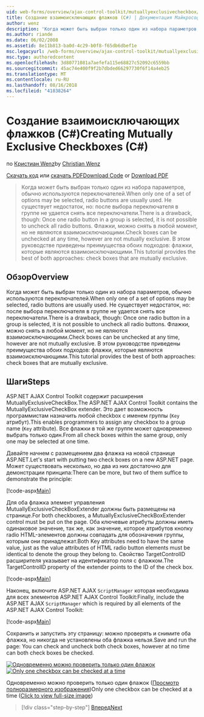 ```yaml
---
uid: web-forms/overview/ajax-control-toolkit/mutuallyexclusivecheckbox/creating-mutually-exclusive-checkboxes-cs
title: Создание взаимоисключающих флажков (C#) | Документация Майкрософт
author: wenz
description: 'Когда может быть выбран только один из набора параметров, обычно используются переключателей. Не существует недостаток, но: после выбора переключателя в группе...'
ms.author: riande
ms.date: 06/02/2008
ms.assetid: 8e11b813-ba0d-4c29-b0f8-f65db6dbef1e
msc.legacyurl: /web-forms/overview/ajax-control-toolkit/mutuallyexclusivecheckbox/creating-mutually-exclusive-checkboxes-cs
msc.type: authoredcontent
ms.openlocfilehash: 3d80771081a7aefefa115e68827c52092c6559bb
ms.sourcegitcommit: 45ac74e400f9f2b7dbded66297730f6f14a4eb25
ms.translationtype: MT
ms.contentlocale: ru-RU
ms.lasthandoff: 08/16/2018
ms.locfileid: "41838264"
---
```

<a name="creating-mutually-exclusive-checkboxes-c"></a><span data-ttu-id="407e2-104">Создание взаимоисключающих флажков (C#)</span><span class="sxs-lookup"><span data-stu-id="407e2-104">Creating Mutually Exclusive Checkboxes (C#)</span></span>
====================
<span data-ttu-id="407e2-105">по [Кристиан Wenz](https://github.com/wenz)</span><span class="sxs-lookup"><span data-stu-id="407e2-105">by [Christian Wenz](https://github.com/wenz)</span></span>

<span data-ttu-id="407e2-106">[Скачать код](http://download.microsoft.com/download/9/3/f/93f8daea-bebd-4821-833b-95205389c7d0/MutuallyExclusiveCheckBox0.cs.zip) или [скачать PDF](http://download.microsoft.com/download/b/6/a/b6ae89ee-df69-4c87-9bfb-ad1eb2b23373/mutuallyexclusivecheckbox0CS.pdf)</span><span class="sxs-lookup"><span data-stu-id="407e2-106">[Download Code](http://download.microsoft.com/download/9/3/f/93f8daea-bebd-4821-833b-95205389c7d0/MutuallyExclusiveCheckBox0.cs.zip) or [Download PDF](http://download.microsoft.com/download/b/6/a/b6ae89ee-df69-4c87-9bfb-ad1eb2b23373/mutuallyexclusivecheckbox0CS.pdf)</span></span>

> <span data-ttu-id="407e2-107">Когда может быть выбран только один из набора параметров, обычно используются переключателей.</span><span class="sxs-lookup"><span data-stu-id="407e2-107">When only one of a set of options may be selected, radio buttons are usually used.</span></span> <span data-ttu-id="407e2-108">Не существует недостаток, но: после выбора переключателя в группе не удается снять все переключатели.</span><span class="sxs-lookup"><span data-stu-id="407e2-108">There is a drawback, though: Once one radio button in a group is selected, it is not possible to uncheck all radio buttons.</span></span> <span data-ttu-id="407e2-109">Флажки, можно снять в любой момент, но не являются взаимоисключающими.</span><span class="sxs-lookup"><span data-stu-id="407e2-109">Check boxes can be unchecked at any time, however are not mutually exclusive.</span></span> <span data-ttu-id="407e2-110">В этом руководстве приведены преимущества обоих подходов: флажки, которые являются взаимоисключающими.</span><span class="sxs-lookup"><span data-stu-id="407e2-110">This tutorial provides the best of both approaches: check boxes that are mutually exclusive.</span></span>


## <a name="overview"></a><span data-ttu-id="407e2-111">Обзор</span><span class="sxs-lookup"><span data-stu-id="407e2-111">Overview</span></span>

<span data-ttu-id="407e2-112">Когда может быть выбран только один из набора параметров, обычно используются переключателей.</span><span class="sxs-lookup"><span data-stu-id="407e2-112">When only one of a set of options may be selected, radio buttons are usually used.</span></span> <span data-ttu-id="407e2-113">Не существует недостаток, но: после выбора переключателя в группе не удается снять все переключатели.</span><span class="sxs-lookup"><span data-stu-id="407e2-113">There is a drawback, though: Once one radio button in a group is selected, it is not possible to uncheck all radio buttons.</span></span> <span data-ttu-id="407e2-114">Флажки, можно снять в любой момент, но не являются взаимоисключающими.</span><span class="sxs-lookup"><span data-stu-id="407e2-114">Check boxes can be unchecked at any time, however are not mutually exclusive.</span></span> <span data-ttu-id="407e2-115">В этом руководстве приведены преимущества обоих подходов: флажки, которые являются взаимоисключающими.</span><span class="sxs-lookup"><span data-stu-id="407e2-115">This tutorial provides the best of both approaches: check boxes that are mutually exclusive.</span></span>

## <a name="steps"></a><span data-ttu-id="407e2-116">Шаги</span><span class="sxs-lookup"><span data-stu-id="407e2-116">Steps</span></span>

<span data-ttu-id="407e2-117">ASP.NET AJAX Control Toolkit содержит расширения MutuallyExclusiveCheckBox.</span><span class="sxs-lookup"><span data-stu-id="407e2-117">The ASP.NET AJAX Control Toolkit contains the MutuallyExclusiveCheckBox extender.</span></span> <span data-ttu-id="407e2-118">Это дает возможность программистам назначить любой checkbox с именем группы (`Key` атрибут).</span><span class="sxs-lookup"><span data-stu-id="407e2-118">This enables programmers to assign any checkbox to a group name (`Key` attribute).</span></span> <span data-ttu-id="407e2-119">Все флажки в той же группе может одновременно выбрать только один.</span><span class="sxs-lookup"><span data-stu-id="407e2-119">From all check boxes within the same group, only one may be selected at one time.</span></span>

<span data-ttu-id="407e2-120">Давайте начнем с размещением два флажка на новой странице ASP.NET.</span><span class="sxs-lookup"><span data-stu-id="407e2-120">Let's start with putting two check boxes on a new ASP.NET page.</span></span> <span data-ttu-id="407e2-121">Может существовать несколько, но два из них достаточно для демонстрации принципа:</span><span class="sxs-lookup"><span data-stu-id="407e2-121">There can be more, but two of them suffice to demonstrate the principle:</span></span>

[!code-aspx[Main](creating-mutually-exclusive-checkboxes-cs/samples/sample1.aspx)]

<span data-ttu-id="407e2-122">Для оба флажка элемент управления MutuallyExclusiveCheckBoxExtender должны быть размещены на странице.</span><span class="sxs-lookup"><span data-stu-id="407e2-122">For both checkboxes, a MutuallyExclusiveCheckBoxExtender control must be put on the page.</span></span> <span data-ttu-id="407e2-123">Оба ключевые атрибуты должны иметь одинаковое значение, так же, как значение, которое атрибутов кнопку radio HTML-элементов должны совпадать для обозначения группы, которым они принадлежат.</span><span class="sxs-lookup"><span data-stu-id="407e2-123">Both Key attributes need to have the same value, just as the value attributes of HTML radio button elements must be identical to denote the group they belong to.</span></span> <span data-ttu-id="407e2-124">Свойство TargetControlID расширителя указывает на идентификатор поля с флажком.</span><span class="sxs-lookup"><span data-stu-id="407e2-124">The TargetControlID property of the extender points to the ID of the check box.</span></span>

[!code-aspx[Main](creating-mutually-exclusive-checkboxes-cs/samples/sample2.aspx)]

<span data-ttu-id="407e2-125">Наконец, включите ASP.NET AJAX `ScriptManager` которая необходима для всех элементов ASP.NET AJAX Control Toolkit:</span><span class="sxs-lookup"><span data-stu-id="407e2-125">Finally, include the ASP.NET AJAX `ScriptManager` which is required by all elements of the ASP.NET AJAX Control Toolkit:</span></span>

[!code-aspx[Main](creating-mutually-exclusive-checkboxes-cs/samples/sample3.aspx)]

<span data-ttu-id="407e2-126">Сохранить и запустить эту страницу: можно проверять и снимите оба флажка, но никогда не установлены оба флажка нельзя.</span><span class="sxs-lookup"><span data-stu-id="407e2-126">Save and run the page: You can check and uncheck both check boxes, however at no time can both check boxes be checked.</span></span>


<span data-ttu-id="407e2-127">[![Одновременно можно проверить только один флажок](creating-mutually-exclusive-checkboxes-cs/_static/image2.png)](creating-mutually-exclusive-checkboxes-cs/_static/image1.png)</span><span class="sxs-lookup"><span data-stu-id="407e2-127">[![Only one checkbox can be checked at a time](creating-mutually-exclusive-checkboxes-cs/_static/image2.png)](creating-mutually-exclusive-checkboxes-cs/_static/image1.png)</span></span>

<span data-ttu-id="407e2-128">Одновременно можно проверить только один флажок ([Просмотр полноразмерного изображения](creating-mutually-exclusive-checkboxes-cs/_static/image3.png))</span><span class="sxs-lookup"><span data-stu-id="407e2-128">Only one checkbox can be checked at a time ([Click to view full-size image](creating-mutually-exclusive-checkboxes-cs/_static/image3.png))</span></span>

> [!div class="step-by-step"]
> [<span data-ttu-id="407e2-129">Вперед</span><span class="sxs-lookup"><span data-stu-id="407e2-129">Next</span></span>](creating-mutually-exclusive-checkboxes-vb.md)
